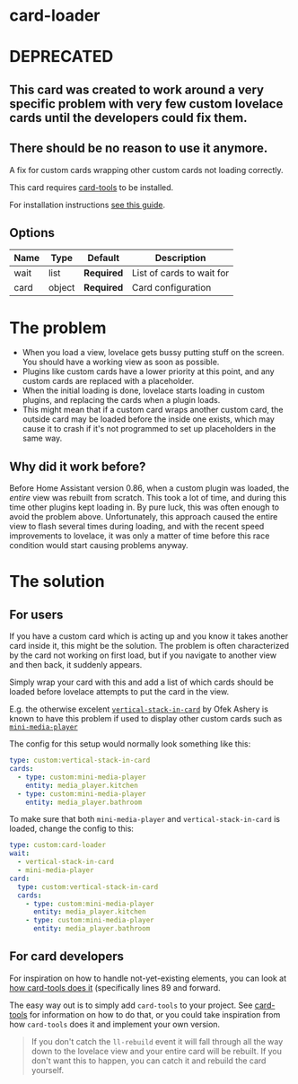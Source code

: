 # card-loader

# DEPRECATED
## This card was created to work around a very specific problem with very few custom lovelace cards until the developers could fix them.
## There should be no reason to use it anymore.

A fix for custom cards wrapping other custom cards not loading correctly.

This card requires [card-tools](https://github.com/thomasloven/lovelace-card-tools) to be installed.

For installation instructions [see this guide](https://github.com/thomasloven/hass-config/wiki/Lovelace-Plugins).

## Options
| Name | Type | Default | Description
| ---- | ---- | ------- | -----------
| wait | list | **Required** | List of cards to wait for
| card | object | **Required** | Card configuration

# The problem
- When you load a view, lovelace gets bussy putting stuff on the screen. You should have a working view as soon as possible.
- Plugins like custom cards have a lower priority at this point, and any custom cards are replaced with a placeholder.
- When the initial loading is done, lovelace starts loading in custom plugins, and replacing the cards when a plugin loads.
- This might mean that if a custom card wraps another custom card, the outside card may be loaded before the inside one exists, which may cause it to crash if it's not programmed to set up placeholders in the same way.

## Why did it work before?
Before Home Assistant version 0.86, when a custom plugin was loaded, the *entire* view was rebuilt from scratch. This took a lot of time, and during this time other plugins kept loading in. By pure luck, this was often enough to avoid the problem above.
Unfortunately, this approach caused the entire view to flash several times during loading, and with the recent speed improvements to lovelace, it was only a matter of time before this race condition would start causing problems anyway.

# The solution
## For users
If you have a custom card which is acting up and you know it takes another card inside it, this might be the solution.
The problem is often characterized by the card not working on first load, but if you navigate to another view and then back, it suddenly appears.

Simply wrap your card with this and add a list of which cards should be loaded before lovelace attempts to put the card in the view.

E.g. the otherwise excelent [`vertical-stack-in-card`](https://github.com/custom-cards/vertical-stack-in-card) by Ofek Ashery is known to have this problem if used to display other custom cards such as [`mini-media-player`](https://github.com/kalkih/mini-media-player)

The config for this setup would normally look something like this:

``` yaml
type: custom:vertical-stack-in-card
cards:
  - type: custom:mini-media-player
    entity: media_player.kitchen
  - type: custom:mini-media-player
    entity: media_player.bathroom
```

To make sure that both `mini-media-player` and `vertical-stack-in-card` is loaded, change the config to this:

```yaml
type: custom:card-loader
wait:
  - vertical-stack-in-card
  - mini-media-player
card:
  type: custom:vertical-stack-in-card
  cards:
    - type: custom:mini-media-player
      entity: media_player.kitchen
    - type: custom:mini-media-player
      entity: media_player.bathroom
```

## For card developers

For inspiration on how to handle not-yet-existing elements, you can look at [how card-tools does it](https://github.com/kalkih/mini-media-player) (specifically lines 89 and forward.

The easy way out is to simply add `card-tools` to your project. See [card-tools](https://github.com/thomasloven/lovelace-card-tools) for information on how to do that, or you could take inspiration from how `card-tools` does it and implement your own version.

> If you don't catch the `ll-rebuild` event it will fall through all the way down to the lovelace view and your entire card will be rebuilt. If you don't want this to happen, you can catch it and rebuild the card yourself.
